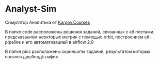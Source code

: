 # Analyst-Sim
Симулятор Аналитика от [Karpov.Courses](https://karpov.courses/simulator)

В папке code расположены решения заданий, связанных с аб-тестами, предсказанием неокторых метрик с помощью orbit, построением etl-pipeline и его автоматизацией в airflow 2.0

В папке pics расположены скриншоты заданий, результатом которых являлся дашборд\график
